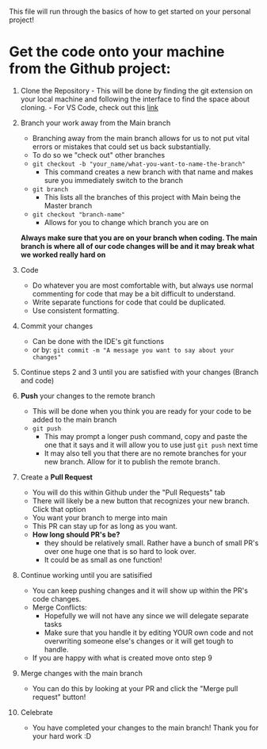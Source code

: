 This file will run through the basics of how to get started on your personal project!

# Get the code onto your machine from the Github project:
1. Clone the Repository
        - This will be done by finding the git extension on your local machine and following the interface to find the space about cloning.
        - For VS Code, check out this [link](https://learn.microsoft.com/en-us/azure/developer/javascript/how-to/with-visual-studio-code/clone-github-repository?tabs=create-repo-command-palette%2Cinitialize-repo-activity-bar%2Ccreate-branch-command-palette%2Ccommit-changes-command-palette%2Cpush-command-palette)     
2. Branch your work away from the Main branch
    - Branching away from the main branch allows for us to not put vital errors or mistakes that could set us back substantially.
    - To do so we "check out" other branches
    - `git checkout -b "your_name/what-you-want-to-name-the-branch"`
        * This command creates a new branch with that name and makes sure you immediately switch to the branch
    - `git branch`
        * This lists all the branches of this project with Main being the Master branch
    - `git checkout "branch-name"`
        * Allows for you to change which branch you are on

    **Always make sure that you are on your branch when coding. The main branch is where all of our code changes will be and it may break what we worked really hard on**

3. Code
    - Do whatever you are most comfortable with, but always use normal commenting for code that may be a bit difficult to understand.
    - Write separate functions for code that could be duplicated.
    - Use consistent formatting.
4. Commit your changes 
    - Can be done with the IDE's git functions 
    - or by: `git commit -m "A message you want to say about your changes"`
5. Continue steps 2 and 3 until you are satisfied with your changes (Branch and code)
6. **Push** your changes to the remote branch
    - This will be done when you think you are ready for your code to be added to the main branch
    - `git push`
        * This may prompt a longer push command, copy and paste the one that it says and it will allow you to use just `git push` next time
        * It may also tell you that there are no remote branches for your new branch. Allow for it to publish the remote branch.
7. Create a **Pull Request**
    - You will do this within Github under the "Pull Requests" tab
    - There will likely be a new button that recognizes your new branch. Click that option
    - You want your branch to merge into main
    - This PR can stay up for as long as you want.
    - **How long should PR's be?**
        * they should be relatively small. Rather have a bunch of small PR's over one huge one that is so hard to look over.
        * It could be as small as one function!
8. Continue working until you are satisified
    - You can keep pushing changes and it will show up within the PR's code changes.
    - Merge Conflicts:
        * Hopefully we will not have any since we will delegate separate tasks
        * Make sure that you handle it by editing YOUR own code and not overwriting someone else's changes or it will get tough to handle.
    - If you are happy with what is created move onto step 9
9. Merge changes with the main branch
    - You can do this by looking at your PR and click the "Merge pull request" button!
10. Celebrate
    - You have completed your changes to the main branch! Thank you for your hard work :D